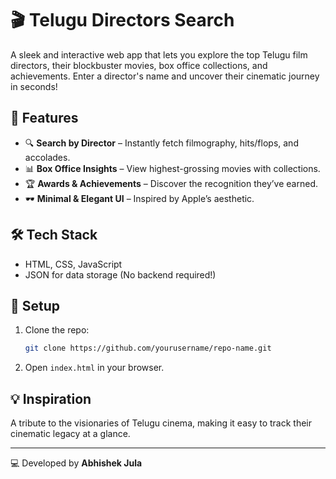 # 🎬 Telugu Directors Search

A sleek and interactive web app that lets you explore the top Telugu film directors, their blockbuster movies, box office collections, and achievements. Enter a director's name and uncover their cinematic journey in seconds!

## 🚀 Features

- 🔍 **Search by Director** – Instantly fetch filmography, hits/flops, and accolades.
- 📊 **Box Office Insights** – View highest-grossing movies with collections.
- 🏆 **Awards & Achievements** – Discover the recognition they’ve earned.
- 🕶 **Minimal & Elegant UI** – Inspired by Apple’s aesthetic.

## 🛠 Tech Stack

- HTML, CSS, JavaScript
- JSON for data storage (No backend required!)

## 📂 Setup

1. Clone the repo:
   ```bash
   git clone https://github.com/yourusername/repo-name.git
   ```
2. Open `index.html` in your browser.

## 💡 Inspiration

A tribute to the visionaries of Telugu cinema, making it easy to track their cinematic legacy at a glance.

---

💻 Developed by **Abhishek Jula**


